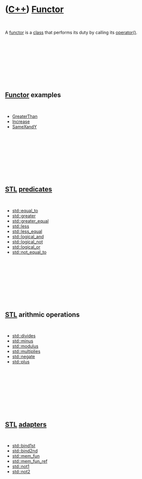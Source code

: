 



 

 

 

 

 

([C++](Cpp.htm)) [Functor](CppFunctor.htm)
==========================================

 

A [functor](CppFunctor.htm) is a [class](CppClass.htm) that performs its
duty by calling its [operator()](CppOperatorFunctionCall.htm).

 

 

 

 

 

[Functor](CppFunctor.htm) examples
----------------------------------

 

-   [GreaterThan](CppFunctorGreaterThan.htm)
-   [Increase](CppFunctorIncrease.htm)
-   [SameXandY](CppFunctorSameXandY.htm)

 

 

 

 

 

[STL](CppStl.htm) [predicates](CppPredicate.htm)
------------------------------------------------

 

-   [std::equal\_to](CppEqual_to.htm)
-   [std::greater](CppGreater.htm)
-   [std::greater\_equal](CppGreater_equal.htm)
-   [std::less](CppLess.htm)
-   [std::less\_equal](CppLess_equal.htm)
-   [std::logical\_and](CppLogical_and.htm)
-   [std::logical\_not](CppLogical_not.htm)
-   [std::logical\_or](CppLogical_or.htm)
-   [std::not\_equal\_to](CppNot_equal_to.htm)

 

 

 

 

 

[STL](CppStl.htm) arithmic operations
-------------------------------------

 

-   [std::divides](CppDivides.htm)
-   [std::minus](CppMinus.htm)
-   [std::modulus](CppModulus.htm)
-   [std::multiplies](CppMultiplies.htm)
-   [std::negate](CppNegate.htm)
-   [std::plus](CppPlus.htm)

 

 

 

 

 

[STL](CppStl.htm) [adapters](CppAdapter.htm)
--------------------------------------------

 

-   [std::bind1st](CppBind1st.htm)
-   [std::bind2nd](CppBind2nd.htm)
-   [std::mem\_fun](CppMem_fun.htm)
-   [std::mem\_fun\_ref](CppMem_fun_ref.htm)
-   [std::not1](CppNot1.htm)
-   [std::not2](CppNot2.htm)

 

 

 

 

 





 



